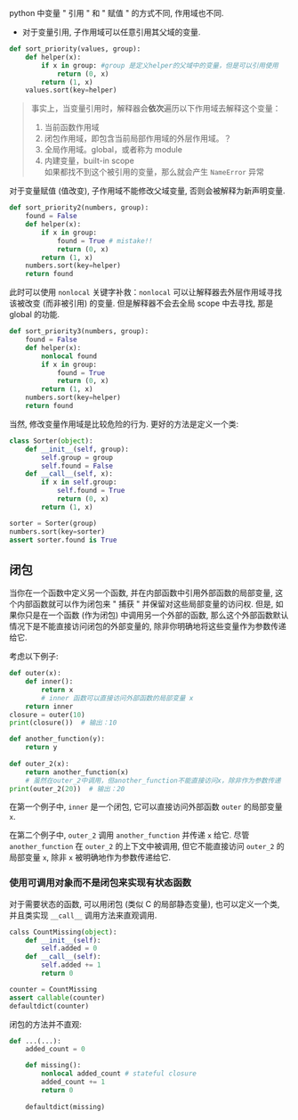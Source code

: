 python 中变量 " 引用 " 和 " 赋值 " 的方式不同, 作用域也不同.

- 对于变量引用, 子作用域可以任意引用其父域的变量. 

```python
def sort_priority(values, group):
	def helper(x):
		if x in group: #group 是定义helper的父域中的变量，但是可以引用使用
			return (0, x)
		return (1, x)
	values.sort(key=helper)
```

> 事实上，当变量引用时，解释器会**依次**遍历以下作用域去解释这个变量：
> 1. 当前函数作用域
> 2. 闭包作用域，即包含当前局部作用域的外层作用域。？
> 3. 全局作用域。global，或者称为 module
> 4. 内建变量，built-in scope  
> 如果都找不到这个被引用的变量，那么就会产生 `NameError` 异常

对于变量赋值 (值改变), 子作用域不能修改父域变量, 否则会被解释为新声明变量.

```python
def sort_priority2(numbers, group):
	found = False
	def helper(x):
		if x in group:
			found = True # mistake!! 
			return (0, x)
		return (1, x)
	numbers.sort(key=helper)
	return found
```

此时可以使用 `nonlocal` 关键字补救：`nonlocal` 可以让解释器去外层作用域寻找该被改变 (而非被引用) 的变量. 但是解释器不会去全局 scope 中去寻找, 那是 global 的功能.

```python
def sort_priority3(numbers, group):
	found = False
	def helper(x):
		nonlocal found
		if x in group:
			found = True
			return (0, x)
		return (1, x)
	numbers.sort(key=helper)
	return found
```

当然, 修改变量作用域是比较危险的行为. 更好的方法是定义一个类:

```python
class Sorter(object):
	def __init__(self, group):
		self.group = group
		self.found = False
	def __call__(self, x):
		if x in self.group:
			self.found = True
			return (0, x)
		return (1, x)

sorter = Sorter(group)
numbers.sort(key=sorter)
assert sorter.found is True
```

## 闭包

当你在一个函数中定义另一个函数, 并在内部函数中引用外部函数的局部变量, 这个内部函数就可以作为闭包来 " 捕获 " 并保留对这些局部变量的访问权. 但是, 如果你只是在一个函数 (作为闭包) 中调用另一个外部的函数, 那么这个外部函数默认情况下是不能直接访问闭包的外部变量的, 除非你明确地将这些变量作为参数传递给它. 

考虑以下例子:

```python
def outer(x):     
	def inner():         
		return x  
		# inner 函数可以直接访问外部函数的局部变量 x     
	return inner  
closure = outer(10) 
print(closure())  # 输出：10  

def another_function(y):     
	return y  
	
def outer_2(x):     
	return another_function(x)  
	# 虽然在outer_2中调用，但another_function不能直接访问x，除非作为参数传递  
print(outer_2(20))  # 输出：20
```

在第一个例子中, `inner` 是一个闭包, 它可以直接访问外部函数 `outer` 的局部变量 `x`.

在第二个例子中, `outer_2` 调用 `another_function` 并传递 `x` 给它. 尽管 `another_function` 在 `outer_2` 的上下文中被调用, 但它不能直接访问 `outer_2` 的局部变量 `x`, 除非 `x` 被明确地作为参数传递给它.

### 使用可调用对象而不是闭包来实现有状态函数

对于需要状态的函数, 可以用闭包 (类似 C 的局部静态变量), 也可以定义一个类, 并且类实现 `__call__` 调用方法来直观调用.

```python
calss CountMissing(object):
	def __init__(self):
		self.added = 0
	def __call__(self):
		self.added += 1
		return 0

counter = CountMissing
assert callable(counter)
defaultdict(counter)
```

闭包的方法并不直观:

```python
def ...(...):
	added_count = 0

	def missing():
		nonlocal added_count # stateful closure
		added_count += 1
		return 0
		
	defaultdict(missing)
```
